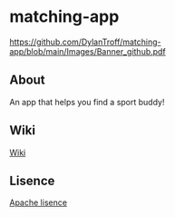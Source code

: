 # matching-app
https://github.com/DylanTroff/matching-app/blob/main/Images/Banner_github.pdf
## About
An app that helps you find a sport buddy!

## Wiki
[Wiki](https://github.com/DylanTroff/matching-app/wiki)

## Lisence
[Apache lisence](https://github.com/DylanTroff/matching-app/blob/main/LICENSE)
